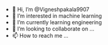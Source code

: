 - 👋 Hi, I’m @Vigneshpakala9907
- 👀 I’m interested in machine learning
- 🌱 I’m currently learning engineering
- 💞️ I’m looking to collaborate on ...
- 📫 How to reach me ...

<!---
Vigneshpakala9907/Vigneshpakala9907 is a ✨ special ✨ repository because its `README.md` (this file) appears on your GitHub profile.
You can click the Preview link to take a look at your changes.
--->
